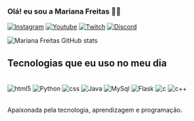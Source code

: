 
### Olá! eu sou a Mariana Freitas 🖐🏻

[![Instagram](https://img.shields.io/badge/Instagram-E4405F?style=for-the-badge&logo=instagram&logoColor=white)](https://www.instagram.com/m1_vulgomari/)
[![Youtube](https://img.shields.io/badge/YouTube-FF0000?style=for-the-badge&logo=youtube&logoColor=white)](https://www.youtube.com/@MarianaFreitas-uz6eh)
[![Twitch](https://img.shields.io/badge/Twitch-9146FF?style=for-the-badge&logo=twitch&logoColor=white)](https://www.twitch.tv/mari__coffee)
[![Discord](https://img.shields.io/badge/Discord-7289DA?style=for-the-badge&logo=discord&logoColor=white)](marigfr.714883664189849650)

![Mariana Freitas GitHub stats](https://github-readme-stats.vercel.app/api?username=MarianaFreitas02&show_icons=true&theme=dracula)


## Tecnologias que eu uso no meu dia

<div style="display: inline_block"><br/>
    <img align="center" alt="html5" src= "https://img.shields.io/badge/HTML5-E34F26?style=for-the-badge&logo=html5&logoColor=white"/>
    <img align="center" alt="Python" src= "https://img.shields.io/badge/Python-3776AB?style=for-the-badge&logo=python&logoColor=white"/>
    <img align="center" alt="css" src= "https://img.shields.io/badge/CSS-239120?&style=for-the-badge&logo=css3&logoColor=white"/>
    <img align="center" alt="Java" src= "https://img.shields.io/badge/Java-ED8B00?style=for-the-badge&logo=openjdk&logoColor=white"/>
    <img align="center" alt="MySql" src= "https://img.shields.io/badge/MySQL-00000F?style=for-the-badge&logo=mysql&logoColor=white"/>
    <img align="center" alt="Flask" src= "https://img.shields.io/badge/Flask-000000?style=for-the-badge&logo=flask&logoColor=white"/>
    <img align="center" alt="c" src= "https://img.shields.io/badge/C-00599C?style=for-the-badge&logo=c&logoColor=white"/>
    <img align="center" alt="c++" src= "https://img.shields.io/badge/C%2B%2B-00599C?style=for-the-badge&logo=c%2B%2B&logoColor=white"/>
    
</div><br/>

Apaixonada pela tecnologia, aprendizagem e programação.


